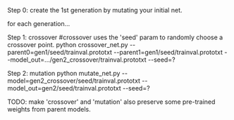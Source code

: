 
Step 0: create the 1st generation by mutating your initial net.

for each generation...

Step 1: crossover
#crossover uses the 'seed' param to randomly choose a crossover point.
python crossover_net.py --parent0=gen1/seed/trainval.prototxt --parent1=gen1/seed/trainval.prototxt --model_out=.../gen2_crossover/trainval.prototxt --seed=? 

Step 2: mutation
python mutate_net.py --model=gen2_crossover/seed/trainval.prototxt --model_out=gen2/seed/trainval.prototxt --seed=?


TODO: make 'crossover' and 'mutation' also preserve some pre-trained weights from parent models.

